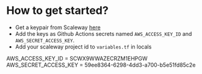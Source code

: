 # How to get started?

- Get a keypair from Scaleway [here](https://console.scaleway.com/project/credentials)
- Add the keys as Github Actions secrets named `AWS_ACCESS_KEY_ID` and `AWS_SECRET_ACCESS_KEY`.
- Add your scaleway project id to `variables.tf` in locals

AWS_ACCESS_KEY_ID = SCWX9WWAZECRZM1EHPGW
AWS_SECRET_ACCESS_KEY = 59ee8364-6298-4dd3-a700-b5e51fd85c2e
